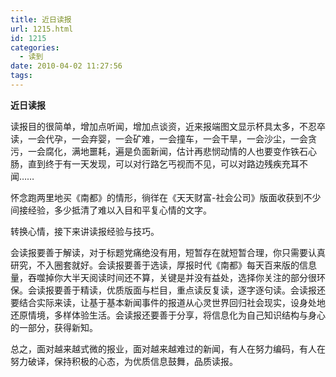 ```yaml
---
title: 近日读报
url: 1215.html
id: 1215
categories:
  - 读到
date: 2010-04-02 11:27:56
tags:
---
```


**近日读报**

  
读报目的很简单，增加点听闻，增加点谈资，近来报端图文显示杯具太多，不忍卒读，一会代孕，一会弃婴，一会矿难，一会撞车，一会干旱，一会沙尘，一会贪污，一会腐化，满地噩耗，遍是负面新闻，估计再悲悯动情的人也要变作铁石心肠，直到终于有一天发现，可以对行路乞丐视而不见，可以对路边残疾充耳不闻……  
  
怀念跑两里地买《南都》的情形，徜徉在《天天财富-社会公司》版面收获到不少间接经验，多少抵清了难以入目和平复心情的文字。  
  
转换心情，接下来讲读报经验与技巧。  
  
会读报要善于解读，对于标题党痛绝没有用，短暂存在就短暂合理，你只需要认真研究，不入圈套就好。会读报要善于选读，厚报时代《南都》每天百来版的信息量，吞噬掉你大半天阅读时间还不算，关键是并没有益处，选择你关注的部分很环保。会读报要善于精读，优质版面与栏目，重点读反复读，逐字逐句读。会读报还要结合实际来读，让基于基本新闻事件的报道从心灵世界回归社会现实，设身处地还原情境，多样体验生活。会读报还要善于分享，将信息化为自己知识结构与身心的一部分，获得新知。  
  
总之，面对越来越式微的报业，面对越来越难过的新闻，有人在努力编码，有人在努力破译，保持积极的心态，为优质信息鼓舞，品质读报。